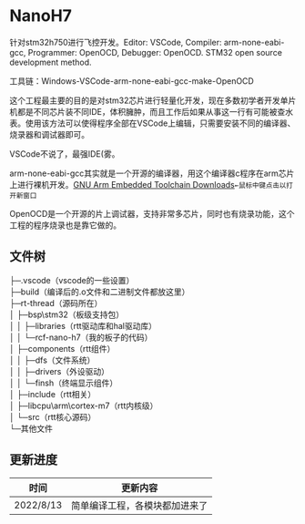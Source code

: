 # NanoH7
针对stm32h750进行飞控开发。Editor: VSCode, Compiler: arm-none-eabi-gcc, Programmer: OpenOCD, Debugger: OpenOCD. STM32 open source development method.

工具链：Windows-VSCode-arm-none-eabi-gcc-make-OpenOCD

这个工程最主要的目的是对stm32芯片进行轻量化开发，现在多数初学者开发单片机都是不同芯片装不同IDE，体积臃肿，而且工作后如果从事这一行有可能被查水表。使用该方法可以使得程序全部在VSCode上编辑，只需要安装不同的编译器、烧录器和调试器即可。

VSCode不说了，最强IDE(雾。

arm-none-eabi-gcc其实就是一个开源的编译器，用这个编译器c程序在arm芯片上进行裸机开发。[GNU Arm Embedded Toolchain Downloads](https://developer.arm.com/tools-and-software/open-source-software/developer-tools/gnu-toolchain/gnu-rm/downloads)`←鼠标中键点击以打开新窗口`

OpenOCD是一个开源的片上调试器，支持非常多芯片，同时也有烧录功能，这个工程的程序烧录也是靠它做的。

## 文件树
├─.vscode（vscode的一些设置）  
├─build（编译后的.o文件和二进制文件都放这里）  
├─rt-thread（源码所在）  
│  ├─bsp\stm32（板级支持包）  
│  │  ├─libraries（rtt驱动库和hal驱动库）  
│  │  └─rcf-nano-h7（我的板子的代码）  
│  ├─components（rtt组件）  
│  │  ├─dfs（文件系统）  
│  │  ├─drivers（外设驱动）  
│  │  └─finsh（终端显示组件）  
│  ├─include（rtt相关）  
│  ├─libcpu\arm\cortex-m7（rtt内核级）  
│  └─src（rtt核心源码）  
└─其他文件

## 更新进度
|时间|更新内容|
|-|-|
|2022/8/13|简单编译工程，各模块都加进来了|